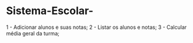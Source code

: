 # Sistema-Escolar-

1 - Adicionar alunos e suas notas;
2 - Listar os alunos e notas;
3 - Calcular média geral da turma;

